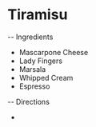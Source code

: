 # Tiramisu

-- Ingredients

* Mascarpone Cheese
* Lady Fingers
* Marsala
* Whipped Cream
* Espresso


-- Directions

* 
